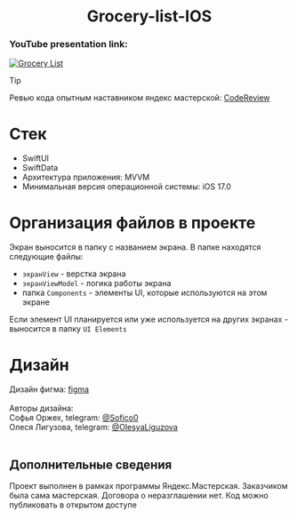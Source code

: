 # <h1 align="center">Grocery-list-IOS</h1>

### YouTube presentation link:
[![Grocery List](https://img.youtube.com/vi/c-ZBguqUWhg/0.jpg)](https://www.youtube.com/watch?v=c-ZBguqUWhg)

> [!TIP]
> Ревью кода опытным наставником яндекс мастерской: [CodeReview](CodeReviewFeedback.md)

# Стек

- SwiftUI
- SwiftData
- Архитектура приложения: MVVM
- Минимальная версия операционной системы: iOS 17.0

# Организация файлов в проекте

Экран выносится в папку с названием экрана. В папке находятся следующие файлы:

- `экранView` - верстка экрана
- `экранViewModel` - логика работы экрана
- папка `Components` - элементы UI, которые используются на этом экране 

Если элемент UI планируется или уже используется на других экранах - выносится в папку `UI Elements`

# Дизайн

Дизайн фигма: <a href="https://www.figma.com/design/gAJIT70Jz1IUo60LhhbPYd/%D0%A1%D0%BF%D0%B8%D1%81%D0%BE%D0%BA-%D0%BF%D0%BE%D0%BA%D1%83%D0%BF%D0%BE%D0%BA-(%D0%B3%D1%80%D1%83%D0%BF%D0%BF%D0%B0-2)">figma</a><br><br>
Авторы дизайна:<br>
Софья Оржех, telegram: [@Sofico0](https://t.me/Sofico0) <br>
Олеся Лигузова, telegram: [@OlesyaLiguzova](https://t.me/OlesyaLiguzova)
<br><br>
## Дополнительные сведения
Проект выполнен в рамках программы Яндекс.Мастерская.
Заказчиком была сама мастерская. Договора о неразглашении нет. Код можно публиковать в открытом доступе
